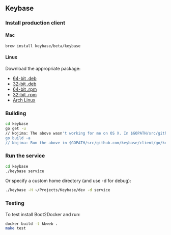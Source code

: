 ## Keybase

### Install production client

#### Mac

```brew update
brew install keybase/beta/keybase
```

#### Linux

Download the appropriate package:

* [64-bit .deb](https://dist.keybase.io/linux/deb/keybase-latest-amd64.deb)
* [32-bit .deb](https://dist.keybase.io/linux/deb/keybase-latest-i386.deb)
* [64-bit .rpm](https://dist.keybase.io/linux/rpm/kbstage-latest-x86_64.rpm)
* [32-bit .rpm](https://dist.keybase.io/linux/rpm/kbstage-latest-i386.rpm)
* [Arch Linux](https://aur.archlinux.org/packages/keybase-release/)

### Building

```bash
cd keybase
go get -u
// Nojima: The above wasn't working for me on OS X. In $GOPATH/src/github.com/keybase/client run go get ./...
go build -a
// Nojima: Run the above in $GOPATH/src/github.com/keybase/client/go/keybase
```

### Run the service

```bash
cd keybase
./keybase service
```

Or specify a custom home directory (and use -d for debug):

```bash
./keybase -H ~/Projects/Keybase/dev -d service
```

### Testing

To test install Boot2Docker and run:

```bash
docker build -t kbweb .
make test
```
